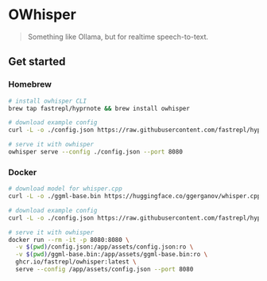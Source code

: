 # OWhisper

> Something like Ollama, but for realtime speech-to-text.

## Get started

### Homebrew

```bash
# install owhisper CLI
brew tap fastrepl/hyprnote && brew install owhisper
```

```bash
# download example config
curl -L -o ./config.json https://raw.githubusercontent.com/fastrepl/hyprnote/refs/heads/main/owhisper/owhisper-config/examples/cli.json
```

```bash
# serve it with owhisper
owhisper serve --config ./config.json --port 8080
```

### Docker

```bash
# download model for whisper.cpp
curl -L -o ./ggml-base.bin https://huggingface.co/ggerganov/whisper.cpp/resolve/main/ggml-base.bin
```

```bash
# download example config
curl -L -o ./config.json https://raw.githubusercontent.com/fastrepl/hyprnote/refs/heads/main/owhisper/owhisper-config/examples/docker.json
```

```bash
# serve it with owhisper
docker run --rm -it -p 8080:8080 \
  -v $(pwd)/config.json:/app/assets/config.json:ro \
  -v $(pwd)/ggml-base.bin:/app/assets/ggml-base.bin:ro \
  ghcr.io/fastrepl/owhisper:latest \
  serve --config /app/assets/config.json --port 8080
```
